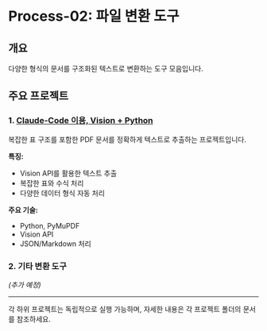 # Process-02: 파일 변환 도구

## 개요

다양한 형식의 문서를 구조화된 텍스트로 변환하는 도구 모음입니다.

## 주요 프로젝트

### 1. [Claude-Code 이용, Vision + Python](cpa-exams/tools/process-02-file-converter/using-claudecode)
복잡한 표 구조를 포함한 PDF 문서를 정확하게 텍스트로 추출하는 프로젝트입니다.

**특징:**
- Vision API를 활용한 텍스트 추출
- 복잡한 표와 수식 처리
- 다양한 데이터 형식 자동 처리

**주요 기술:**
- Python, PyMuPDF
- Vision API
- JSON/Markdown 처리


### 2. 기타 변환 도구
*(추가 예정)*

---

각 하위 프로젝트는 독립적으로 실행 가능하며, 
자세한 내용은 각 프로젝트 폴더의 문서를 참조하세요.